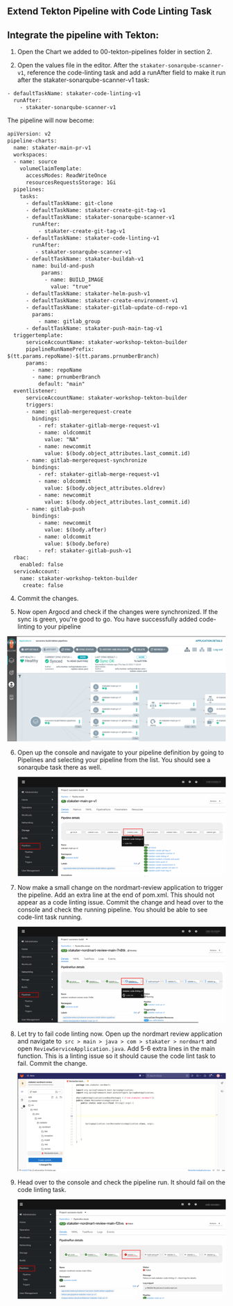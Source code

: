 ## Extend Tekton Pipeline with Code Linting Task

## Integrate the pipeline with Tekton:
1. Open the Chart we added to 00-tekton-pipelines folder in section 2.

2. Open the values file in the editor. After the `stakater-sonarqube-scanner-v1`, reference the code-linting task and add a runAfter field to make it run after the stakater-sonarqube-scanner-v1 task:

```
- defaultTaskName: stakater-code-linting-v1
  runAfter:
    - stakater-sonarqube-scanner-v1

```
The pipeline will now become:
   ````
   apiVersion: v2
   pipeline-charts:
     name: stakater-main-pr-v1
     workspaces:
     - name: source
       volumeClaimTemplate:
         accessModes: ReadWriteOnce
         resourcesRequestsStorage: 1Gi
     pipelines:
       tasks:
         - defaultTaskName: git-clone
         - defaultTaskName: stakater-create-git-tag-v1
         - defaultTaskName: stakater-sonarqube-scanner-v1
           runAfter:
             - stakater-create-git-tag-v1
         - defaultTaskName: stakater-code-linting-v1
           runAfter:
            - stakater-sonarqube-scanner-v1
         - defaultTaskName: stakater-buildah-v1
           name: build-and-push
              params:
               - name: BUILD_IMAGE
                 value: "true"
         - defaultTaskName: stakater-helm-push-v1
         - defaultTaskName: stakater-create-environment-v1
         - defaultTaskName: stakater-gitlab-update-cd-repo-v1
           params: 
             - name: gitlab_group
         - defaultTaskName: stakater-push-main-tag-v1
     triggertemplate:
         serviceAccountName: stakater-workshop-tekton-builder
         pipelineRunNamePrefix: $(tt.params.repoName)-$(tt.params.prnumberBranch)
         params:
           - name: repoName
           - name: prnumberBranch
             default: "main"
     eventlistener:
         serviceAccountName: stakater-workshop-tekton-builder
         triggers:
         - name: gitlab-mergerequest-create
           bindings:
             - ref: stakater-gitlab-merge-request-v1
             - name: oldcommit
               value: "NA"
             - name: newcommit
               value: $(body.object_attributes.last_commit.id)
         - name: gitlab-mergerequest-synchronize
           bindings:
             - ref: stakater-gitlab-merge-request-v1
             - name: oldcommit
               value: $(body.object_attributes.oldrev)
             - name: newcommit
               value: $(body.object_attributes.last_commit.id)
         - name: gitlab-push
           bindings:
             - name: newcommit
               value: $(body.after)
             - name: oldcommit
               value: $(body.before)
             - ref: stakater-gitlab-push-v1
     rbac:
       enabled: false
     serviceAccount:
       name: stakater-workshop-tekton-builder
        create: false

````
4. Commit the changes.

5. Now open Argocd and check if the changes were synchronized. If the sync is green, you're good to go. You have successfully added code-linting to your pipeline

![sonar](./images/sonar-argocd.png)

6. Open up the console and navigate to your pipeline definition by going to Pipelines and selecting your pipeline from the list. You should see a sonarqube task there as well.

   ![code-lint-openshift](./images/code-lint-openshift.png)

7. Now make a small change on the nordmart-review application to trigger the pipeline. Add an extra line at the end of pom.xml. This should not appear as a code linting issue. Commit the change and head over to the console and check the running pipeline. You should be able to see code-lint task running.

   ![code-lint-running](./images/code-lint-running.png)


8. Let try to fail code linting now. Open up the nordmart review application and navigate to` src > main > java > com > stakater > nordmart` and open `ReviewServiceApplication.java`. Add 5-6 extra lines in the main function. This is a linting issue so it should cause the code lint task to fail. Commit the change.

   ![code-lint-change](./images/code-lint-change.png)


9. Head over to the console and check the pipeline run. It should fail on the code linting task.


   ![code-lint-failed](./images/code-lint-failed.png)
